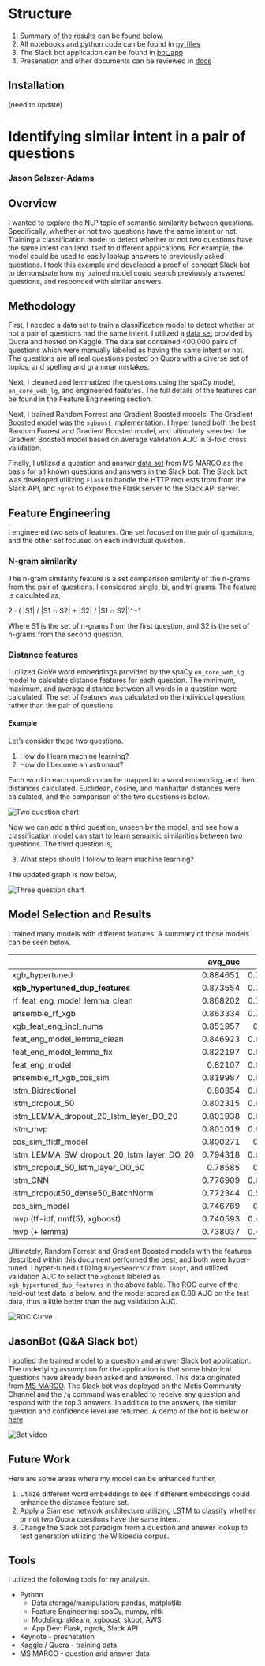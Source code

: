 # Structure

1. Summary of the results can be found below.
2. All notebooks and python code can be found in [py_files](py_files/)
3. The Slack bot application can be found in [bot_app](py_files/bot_app/)
4. Presenation and other documents can be reviewed in [docs](docs/)

## Installation

(need to update)


# Identifying similar intent in a pair of questions

### Jason Salazer-Adams

## Overview

I wanted to explore the NLP topic of semantic similarity between questions. Specifically, whether or not two questions have the same intent or not.  Training a classification model to detect whether or not two questions have the same intent can lend itself to different applications. For example, the model could be used to easily lookup answers to previously asked questions. I took this example and developed a proof of concept Slack bot to demonstrate how my trained model could search previously answered questions, and responded with similar answers.

## Methodology

First, I needed a data set to train a classification model to detect whether or not a pair of questions had the same intent. I utilized a [data set](https://www.kaggle.com/c/quora-question-pairs) provided by Quora and hosted on Kaggle. The data set contained 400,000 pairs of questions which were manually labeled as having the same intent or not. The questions are all real questions posted on Quora with a diverse set of topics, and spelling and grammar mistakes.

Next, I cleaned and lemmatized the questions using the spaCy model, `en_core_web_lg`, and engineered features. The full details of the features can be found in the Feature Engineering section.

Next, I trained Random Forrest and Gradient Boosted models. The Gradient Boosted model was the `xgboost` implementation. I hyper tuned both the best Random Forrest and Gradient Boosted model, and ultimately selected the Gradient Boosted model based on average validation AUC in 3-fold cross validation.

Finally, I utilized a question and answer [data set](http://www.msmarco.org/dataset.aspx) from MS MARCO as the basis for all known questions and answers in the Slack bot. The Slack bot was developed utilizing `Flask` to handle the HTTP requests from from the Slack API, and `ngrok` to expose the Flask server to the Slack API server.  

## Feature Engineering

I engineered two sets of features. One set focused on the pair of questions, and the other set focused on each individual question.

### N-gram similarity

The n-gram similarity feature is a set comparison similarity of the n-grams from the pair of questions. I considered single, bi, and tri grams. The feature is calculated as,

2 · ( |S1| / |S1 ∩ S2| + |S2| / |S1 ∩ S2|)^−1

Where S1 is the set of n-grams from the first question, and S2 is the set of n-grams from the second question.

### Distance features

I utilized GloVe word embeddings provided by the spaCy `en_core_web_lg` model to calculate distance features for each question. The minimum, maximum, and average distance between all words in a question were calculated. The set of features was calculated on the individual question, rather than the pair of questions. 

#### Example

Let’s consider these two questions.

1. How do I learn machine learning?
2. How do I become an astronaut?

Each word in each question can be mapped to a word embedding, and then distances calculated. Euclidean, cosine, and manhattan distances were calculated, and the comparison of the two questions is below.

![Two question chart](docs/img/two_question_bar_chart.png)

Now we can add a third question, unseen by the model, and see how a classification model can start to learn semantic similarities between two questions. The third question is,

3. What steps should I follow to learn machine learning?

The updated graph is now below,

![Three question chart](docs/img/three_question_bar_chart.png)

## Model Selection and Results

I trained many models with different features. A summary of those models can be seen below.

|                                           |   avg_auc |   avg_f1 |
|:------------------------------------------|----------:|---------:|
| xgb_hypertuned                            |  0.884651 | 0.729187 |
| **xgb_hypertuned_dup_features**               |  0.873554 | 0.713308 |
| rf_feat_eng_model_lemma_clean             |  0.868202 | 0.705774 |
| ensemble_rf_xgb                           |  0.863334 | 0.702935 |
| xgb_feat_eng_incl_nums                    |  0.851957 | 0.69159  |
| feat_eng_model_lemma_clean                |  0.846923 | 0.684044 |
| feat_eng_model_lemma_fix                  |  0.822197 | 0.642201 |
| feat_eng_model                            |  0.82107  | 0.640434 |
| ensemble_rf_xgb_cos_sim                   |  0.819987 | 0.636128 |
| lstm_Bidrectional                         |  0.80354  | 0.632158 |
| lstm_dropout_50                           |  0.802315 | 0.638877 |
| lstm_LEMMA_dropout_20_lstm_layer_DO_20    |  0.801938 | 0.624349 |
| lstm_mvp                                  |  0.801019 | 0.637183 |
| cos_sim_tfidf_model                       |  0.800271 | 0.59901  |
| lstm_LEMMA_SW_dropout_20_lstm_layer_DO_20 |  0.794318 | 0.622797 |
| lstm_dropout_50_lstm_layer_DO_50          |  0.78585  | 0.61836  |
| lstm_CNN                                  |  0.776909 | 0.607373 |
| lstm_dropout50_dense50_BatchNorm          |  0.772344 | 0.573654 |
| cos_sim_model                             |  0.746769 | 0.53212  |
| mvp (tf-idf, nmf(5), xgboost)             |  0.740593 | 0.487325 |
| mvp (+ lemma)                             |  0.738037 | 0.485464 |

Ultimately, Random Forrest and Gradient Boosted models with the features described within this document performed the best, and both were hyper-tuned. I hyper-tuned utilizing `BayesSearchCV` from `skopt`, and utilized validation AUC to select the `xgboost` labeled as `xgb_hypertuned_dup_features` in the above table. The ROC curve of the held-out test data is below, and the model scored an 0.88 AUC on the test data, thus a little better than the avg validation AUC.

![ROC Curve](docs/img/roc_curve.png)

## JasonBot (Q&A Slack bot)

I applied the trained model to a question and answer Slack bot application. The underlying assumption for the application is that some historical questions have already been asked and answered. This data originated from [MS MARCO](http://www.msmarco.org/dataset.aspx). The Slack bot was deployed on the Metis Community Channel and the `/q` command was enabled to receive any question and respond with the top 3 answers. In addition to the answers, the similar question and confidence level are returned. A demo of the bot is below or [here](img/jason_bot_demo.mp4)

![Bot video](docs/img/jason_bot_video.gif)

## Future Work

Here are some areas where my model can be enhanced further,

1. Utilize different word embeddings to see if different embeddings could enhance the distance feature set.
2. Apply a Siamese network architecture utilizing LSTM to classify whether or not two Quora questions have the same intent.
3. Change the Slack bot paradigm from a question and answer lookup to text generation utilizing the Wikipedia corpus.

## Tools

I utilized the following tools for my analysis.

* Python
  * Data storage/manipulation: pandas, matplotlib
  * Feature Engineering: spaCy, numpy, nltk
  * Modeling: sklearn, xgboost, skopt, AWS
  * App Dev: Flask, ngrok, Slack API
* Keynote - presnetation
* Kaggle / Quora - training data
* MS MARCO - question and answer data